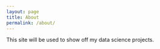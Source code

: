 ```yaml
---
layout: page
title: About
permalink: /about/
---
```


This site will be used to show off my data science projects.
